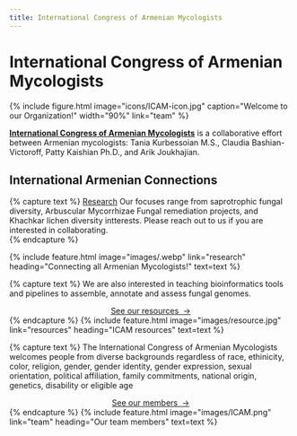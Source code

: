 ```yaml
---
title: International Congress of Armenian Mycologists
---
```


# <i class="fas fa-dna"></i>International Congress of Armenian Mycologists

{%
  include figure.html
  image="icons/ICAM-icon.jpg"
  caption="Welcome to our Organization!"
  width="90%"
  link="team"
%}


[**International Congress of Armenian Mycologists**](https://ICArmenian-Mycologists.github.io/) is a collaborative effort between Armenian mycologists: Tania Kurbessoian M.S., Claudia Bashian-Victoroff, Patty Kaishian Ph.D., and Arik Joukhajian. 

## International Armenian Connections

{% capture text %}
[Research](research) Our focuses range from saprotrophic fungal diversity, Arbuscular Mycorrhizae Fungal remediation projects, and Khachkar lichen diversity intterests. Please reach out to us if you are interested in collaborating. <br>
{% endcapture %}

{%
  include feature.html
  image="images/.webp"
  link="research"
  heading="Connecting all Armenian Mycologists!"
  text=text
%}

{% capture text %}
We are also interested in teaching bioinformatics tools and pipelines to assemble, annotate and assess fungal genomes. <br>


<center><a href="(https://ICArmenian-Mycologists.github.io/resources/">See our resources &nbsp;→</a></center>
{% endcapture %}
{%
  include feature.html
  image="images/resource.jpg"
  link="resources"
  heading="ICAM resources"
  text=text
%}

{% capture text %}
The International Congress of Armenian Mycologists welcomes people from diverse backgrounds regardless of race, ethinicity, color, religion, gender, gender identity, gender expression, sexual orientation, political affiliation, family commitments, national origin, genetics, disability or eligible age  <br>


<center><a href=("https://ICArmenian-Mycologists.github.io/team/">See our members &nbsp;→</a></center>
{% endcapture %}
{%
  include feature.html
  image="images/ICAM.png"
  link="team"
  heading="Our team members"
  text=text
%}
